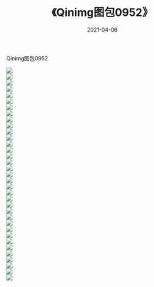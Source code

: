 ﻿---
layout: post
title:  《Qinimg图包0952》
date:   2021-04-06
img: http://imgx.orgx.ga/Qinimg图包/Qinimg图包0952/000.jpg
categories: [美女, 清纯, 唯美]
---

Qinimg图包0952

 ![](http://imgx.orgx.ga/Qinimg图包/Qinimg图包0952/001.jpg) <br>![](http://imgx.orgx.ga/Qinimg图包/Qinimg图包0952/002.jpg) <br>![](http://imgx.orgx.ga/Qinimg图包/Qinimg图包0952/003.jpg) <br>![](http://imgx.orgx.ga/Qinimg图包/Qinimg图包0952/004.jpg) <br>![](http://imgx.orgx.ga/Qinimg图包/Qinimg图包0952/005.jpg) <br>![](http://imgx.orgx.ga/Qinimg图包/Qinimg图包0952/006.jpg) <br>![](http://imgx.orgx.ga/Qinimg图包/Qinimg图包0952/007.jpg) <br>![](http://imgx.orgx.ga/Qinimg图包/Qinimg图包0952/008.jpg) <br>![](http://imgx.orgx.ga/Qinimg图包/Qinimg图包0952/009.jpg) <br>![](http://imgx.orgx.ga/Qinimg图包/Qinimg图包0952/010.jpg) <br>![](http://imgx.orgx.ga/Qinimg图包/Qinimg图包0952/011.jpg) <br>![](http://imgx.orgx.ga/Qinimg图包/Qinimg图包0952/012.jpg) <br>![](http://imgx.orgx.ga/Qinimg图包/Qinimg图包0952/013.jpg) <br>![](http://imgx.orgx.ga/Qinimg图包/Qinimg图包0952/014.jpg) <br>![](http://imgx.orgx.ga/Qinimg图包/Qinimg图包0952/015.jpg) <br>![](http://imgx.orgx.ga/Qinimg图包/Qinimg图包0952/016.jpg) <br>![](http://imgx.orgx.ga/Qinimg图包/Qinimg图包0952/017.jpg) <br>![](http://imgx.orgx.ga/Qinimg图包/Qinimg图包0952/018.jpg) <br>![](http://imgx.orgx.ga/Qinimg图包/Qinimg图包0952/019.jpg) <br>![](http://imgx.orgx.ga/Qinimg图包/Qinimg图包0952/020.jpg) <br>![](http://imgx.orgx.ga/Qinimg图包/Qinimg图包0952/021.jpg) <br>![](http://imgx.orgx.ga/Qinimg图包/Qinimg图包0952/022.jpg) <br>![](http://imgx.orgx.ga/Qinimg图包/Qinimg图包0952/023.jpg) <br>![](http://imgx.orgx.ga/Qinimg图包/Qinimg图包0952/024.jpg) <br>![](http://imgx.orgx.ga/Qinimg图包/Qinimg图包0952/025.jpg) <br>![](http://imgx.orgx.ga/Qinimg图包/Qinimg图包0952/026.jpg) <br>![](http://imgx.orgx.ga/Qinimg图包/Qinimg图包0952/027.jpg) <br>![](http://imgx.orgx.ga/Qinimg图包/Qinimg图包0952/028.jpg) <br>![](http://imgx.orgx.ga/Qinimg图包/Qinimg图包0952/029.jpg) <br>![](http://imgx.orgx.ga/Qinimg图包/Qinimg图包0952/030.jpg) <br>![](http://imgx.orgx.ga/Qinimg图包/Qinimg图包0952/031.jpg) <br>![](http://imgx.orgx.ga/Qinimg图包/Qinimg图包0952/032.jpg) <br>![](http://imgx.orgx.ga/Qinimg图包/Qinimg图包0952/033.jpg) <br>![](http://imgx.orgx.ga/Qinimg图包/Qinimg图包0952/034.jpg) <br>![](http://imgx.orgx.ga/Qinimg图包/Qinimg图包0952/035.jpg) <br>